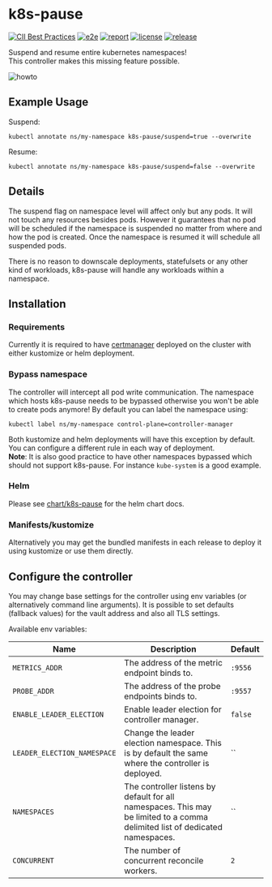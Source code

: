 # k8s-pause

[![CII Best Practices](https://bestpractices.coreinfrastructure.org/projects/4787/badge)](https://bestpractices.coreinfrastructure.org/projects/4787)
[![e2e](https://github.com/DoodleScheduling/k8s-pause/workflows/e2e/badge.svg)](https://github.com/DoodleScheduling/k8s-pause/actions)
[![report](https://goreportcard.com/badge/github.com/DoodleScheduling/k8s-pause)](https://goreportcard.com/report/github.com/DoodleScheduling/k8s-pause)
[![license](https://img.shields.io/github/license/DoodleScheduling/k8s-pause.svg)](https://github.com/DoodleScheduling/k8s-pause/blob/master/LICENSE)
[![release](https://img.shields.io/github/release/DoodleScheduling/k8s-pause/all.svg)](https://github.com/DoodleScheduling/k8s-pause/releases)

Suspend and resume entire kubernetes namespaces! \
This controller makes this missing feature possible.

![howto](./examples/screen.gif)

## Example Usage

Suspend:
```
kubectl annotate ns/my-namespace k8s-pause/suspend=true --overwrite
```

Resume:
```
kubectl annotate ns/my-namespace k8s-pause/suspend=false --overwrite
```

## Details

The suspend flag on namespace level will affect only but any pods. It will not touch any resources besides pods.
However it guarantees that no pod will be scheduled if the namespace is suspended no matter from where and how the pod is created.
Once the namespace is resumed it will schedule all suspended pods.

There is no reason to downscale deployments, statefulsets or any other kind of workloads, k8s-pause will handle any workloads within a namespace.


## Installation

### Requirements
Currently it is required to have [certmanager](https://cert-manager.io/docs/installation/) deployed on the cluster with either kustomize or helm deployment.

### Bypass namespace
The controller will intercept all pod write communication. The namespace which hosts k8s-pause needs to be bypassed otherwise you won't be able to create
pods anymore!
By default you can label the namespace using:
```
kubectl label ns/my-namespace control-plane=controller-manager
```

Both kustomize and helm deployments will have this exception by default. You can configure a different rule in each way of deployment. \
**Note**: It is also good practice to have other namespaces bypassed which should not support k8s-pause. For instance `kube-system` is a good example.

### Helm

Please see [chart/k8s-pause](https://github.com/DoodleScheduling/k8s-pause/tree/master/chart/k8s-pause) for the helm chart docs.

### Manifests/kustomize

Alternatively you may get the bundled manifests in each release to deploy it using kustomize or use them directly.

## Configure the controller

You may change base settings for the controller using env variables (or alternatively command line arguments).
It is possible to set defaults (fallback values) for the vault address and also all TLS settings.

Available env variables:

| Name  | Description | Default |
|-------|-------------| --------|
| `METRICS_ADDR` | The address of the metric endpoint binds to. | `:9556` |
| `PROBE_ADDR` | The address of the probe endpoints binds to. | `:9557` |
| `ENABLE_LEADER_ELECTION` | Enable leader election for controller manager. | `false` |
| `LEADER_ELECTION_NAMESPACE` | Change the leader election namespace. This is by default the same where the controller is deployed. | `` |
| `NAMESPACES` | The controller listens by default for all namespaces. This may be limited to a comma delimited list of dedicated namespaces. | `` |
| `CONCURRENT` | The number of concurrent reconcile workers.  | `2` |
